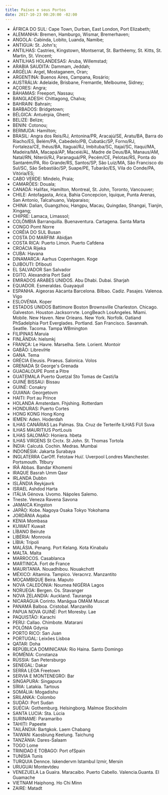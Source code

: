 ```yaml
---
title: Países e seus Portos
date: 2017-10-23 00:20:00 -02:00
---
```


- ÁFRICA DO SUL: Cape Town, Durban, East London, Port Elizabeth;
- ALEMANHA: Bremen, Hamburgo, Wismar, Bremerhaven;
- ANGOLA: Cabinda, Lobito, Luanda, Namibe;
- ANTIGUA: St. John's;
- ANTILHAS: Castries, Kingstown, Montserrat, St. Barthéemy, St. Kitts, St. Martin, St. Vincent;
- ANTILHAS HOLANDESAS: Aruba, Willemstad;
- ARABIA SAUDITA: Dammam, Jeddah;
- ARGÉLIA: Argel, Mostaganem, Oran;
- ARGENTINA: Buenos Aires, Campana, Rosário;
- AUSTRÁLIA: Adelaide, Brisbane, Fremantle, Melboume, Sidney;
- AÇORES: Angra;
- BAHAMAS: Freeport, Nassau;
- BANGLADESH: Chittagong, Chalva;
- BAHRAIN: Bahrain;
- BARBADOS: Bridgetown;
- BÉLGICA: Antuérpia, Ghent;
- BELIZE: Belize;
- BENIN: Cotonou;
- BERMUDA: Hamilton;
- BRASIL: Angra dos Reis/RJ, Antonina/PR, Aracajú/SE, Aratu/BA, Barra do Riacho/ES, Belém/PA, Cabedelo/PB, Cubatãc/SP, Forno/RJ, Fortaleza/CE, Ihéus/BA, Itaguaí/RJ, Imbituba/SC, Itajaí/SC, Itaqui/MA, Madeira/MA, Macapá/AP, Maceié/AL, Madre de Deus/BA, Manaus/AM, Natal/RN, Niterói/RJ, Paranaguá/PR, Pecém/CE, Pelotas/RS, Ponta do Santarém/PA, Rio Grande/RS, Santos/SP, São Luiz/MA, São Francisco do Sul/SC, São Sebastião/SP, Suape/PE, Tubarão/ES, Vila do Conde/PA, Vitória/ES;
- CABO VERDE: Mindelo, Praia;
- CAMARÕES: Douala;
- CANADÁ: Halifax, Hamilton, Montreal, St. John, Toronto, Vancouver;
- CHILE: Antofagasta, Arica, Bahia Concepcion, Iquique, Punta Arenas, San Antonio, Talcahuano, Valparaiso;
- CHINA: Dalian, Guangzhou, Hangpu, Macau, Quingdao, Shangai, Tianjin, Xingang;
- CHIPRE: Lamaca, Limassol;
- COLÔMBIA Barranquilla. Buenaventura. Cartagena. Santa Marta
- CONGO Pomt Norre
- CORÊIA DO SUL Busan
- COSTA DO MARFIM: Abidjan
- COSTA RICA: Puerto Limon. Puerto Cafdena
- CROÁCIA Rijeka
- CUBA: Havana
- DINAMARCA: Aarhus Copenhagen. Koge
- DJIBOUTI: Dfibouti
- EL SALVADOR San Salvador
- EGITO. Alexandria Port Said
- EMIRADOS ARABES UNIDOS. Abu Dhabi. Dubai. Sharjah
- EQUADOR. Esmeraldas. Guayaquil
- ESPANHA. Aigeoras Aàcanta Barcelona. Bilbao. Cadiz. Pasajes. Valenoa. Vigo
- ESLOVÉNIA. Koper
- ESTADOS UNIDOS Battimore Boston Brownsville Charleston. Chicago. Galveston. Houston Jacksorrvte. LongBeach LosAngeles. Miami. Mobile. New Haven. New Oríeans. New York. Norfolk. Oatíand PhSadelphia Port Everglades. Portland. San Francisco. Savannah. Seatlle. Tacoma. Tampa WBmington
- FILIPINAS Maruia
- FINLÂNDIA: hielsmkj
- FRANÇA: Le Havre. Marselha. Sete. Lorient. Montoir
- GABÃO: LibreviHe
- GANA. Tema
- GRÉCIA Eleusis. Piraeus. Salonica. Volos
- GRENADA St George's Grenada
- GUADALOUPE Pomt a Pitre
- GUATEMALA Puerto Quetzal Sto Tomas de Casti/la
- GUINÉ BISSAU: Bissau
- GUINÉ: Conakry
- GUIANA: Georgetovm
- HAITI: Port au Prince
- HOLANDA Amsterdam. Fhjshing. Rotterdam
- HONDURAS: Puerto Cortes
- HONG KONG Hong Kong
- IEMEN: Aden. Hoderdah
- ILHAS CANÁRIAS Las Palmas. Sta. Cruz de Terterife ILHAS FUI Suva
- ILHAS MAURITIUS PortLouis
- ILHAS SALOMÃO: Honiera. hbeta
- ILHAS VIRGENS St Crctx. St John. St. Thomas Tortola
- ÍNDIA: Calcutá. Cochin. Medras. Mumbai
- INDONÉSIA: Jakarta Surabaya
- INGLATERRA CarOff. Fetotaw Hui/. Uverpool Londres Manchester. Portsmouth. Ttlbury
- IRÃ Abbas. Bandar Khomemi
- IRAQUE Basrah Umm Qasr
- IRLANDA Dubbn
- ISLÂNDIA Reykjavrk
- ISRAEL Ashdod Harta
- ITÁLIA Génova. Uvomo. Nápoles Salemo.
- Tneste. Veneza Ravena Savona
- JAMAICA Kingston
- JAPÃO: Kobe. Nagoya Osaka Tokyo Yokohama
- JORDÂNIA Aqaba
- KENIA Mombasa
- KUWAIT Kuwait
- LÍBANO Beirute
- LIBÉRIA: Monrovia
- LÍBIA: Trípoli
- MALÁSIA. Penang. Port Kelang. Kota Kinabalu
- MALTA. Malta
- MARROCOS. Casablanca
- MARTINICA. Fort de France
- MAURITANIA. Nouadhibou. Nouakchott
- MÉXICO: Altamira. Tampico. Veracnrz. Manzantito
- MOÇAMBIQUE Beira. Maputo
- NOVA CALEDÓNIA: Noumea NIGÉRIA Lagos
- NORUEGA: Bergen. Os. Stavanger
- NOVA ZELANDIA: Auckland. Tauranga
- NICARÁGUA Corinto. Manâgua OMAM Muscat
- PANAMÁ Balboa. Cristobal. Manzanillo
- PAPUA NOVA GUINÉ: Port Moresby. Lae
- PAQUISTÃO: Karachi
- PERU: Callao. Chimbote. Matarani
- POLÓNIA Gdynia
- PORTO RICO: San Juan
- PORTUGAL: Leixões Lisboa
- QATAR: Doha
- REPÚBLICA DOMINICANA: Rio Haina. Santo Domingo
- ROMÉNIA: Constanza
- RÚSSIA: San Petersburgo
- SENEGAL: Dakar
- SERRA LEOA Freetown
- SERVIA E MONTENEGRO: Bar
- SINGAPURA: Singapura
- SÍRIA: Latakia. Tartous
- SOMÁLIA: Mogadishu
- SRILANKA: Colombo
- SUDÃO: Port Sudan
- SUÉCIA: Gothemburg. Helsingborg. Malmoe Stockholm
- SANTA LUCIA: Sta. Lúcia
- SURINAME: Paramaribo
- TAHITI: Papeete
- TAILÂNDIA: Bartgkok. Laem Chabang
- TAIWAN: Kaosbiung Keelung. Taichung
- TANZÀNIA: Dares-Salaam
- TOGO Lome
- TRINIDAD E TOBAGO: Port ofSpain
- TUNÍSIA Tunis
- TURQUIA Dennce. Iskendervm Istambul Izmir, Mersin
- URUGUAI Montevtdeu
- VENEZUELA La Guaíra. Maracaibo. Puerto Cabello. Valencia.Guanta. EI Guamache
- VIETNAM Haiphong. Ho Chi Minn
- ZAIRE: Matadt

